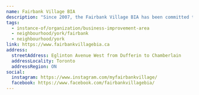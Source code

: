 ```yaml
---
name: Fairbank Village BIA
description: "Since 2007, the Fairbank Village BIA has been committed to making the neighbourhood a more welcoming and successful place to live and do business. The BIA has attracted new business, beautified the area, and created family-friendly events to bring the neighbourhood together. A diverse community along Eglinton Avenue West from Dufferin to Chamberlain."
tags:
  - instance-of/organization/business-improvement-area
  - neighbourhood/york/fairbank
  - neighbourhood/york
link: https://www.fairbankvillagebia.ca
address:
  streetAddress: Eglinton Avenue West from Dufferin to Chamberlain
  addressLocality: Toronto
  addressRegion: ON
social:
  instagram: https://www.instagram.com/myfairbankvillage/
  facebook: https://www.facebook.com/fairbankvillagebia/
---
```

